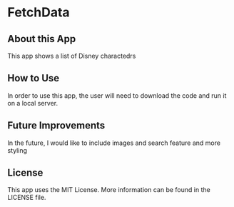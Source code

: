 # FetchData

## About this App
This app shows a list of Disney charactedrs

## How to Use
In order to use this app, the user will need to download the code and run it on a local server. 

## Future Improvements
In the future, I would like to include images and search feature and more styling

## License
This app uses the MIT License. More information can be found in the LICENSE file. 
